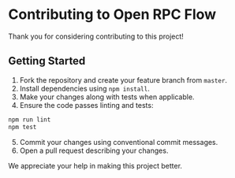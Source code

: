 # Contributing to Open RPC Flow

Thank you for considering contributing to this project!

## Getting Started

1. Fork the repository and create your feature branch from `master`.
2. Install dependencies using `npm install`.
3. Make your changes along with tests when applicable.
4. Ensure the code passes linting and tests:

```bash
npm run lint
npm test
```

5. Commit your changes using conventional commit messages.
6. Open a pull request describing your changes.

We appreciate your help in making this project better.
